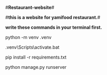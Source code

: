 #**Restaurant-website**#

#**this is a website for yamifood restaurant.**#

**write these commands in your terminal first.**

python -m venv .venv

.venv\Scripts\activate.bat

pip install -r requirements.txt

python manage.py runserver
